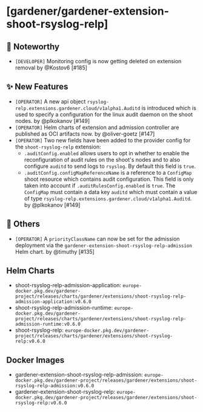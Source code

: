 # [gardener/gardener-extension-shoot-rsyslog-relp]

## 📰 Noteworthy

- `[DEVELOPER]` Monitoring config is now getting deleted on extension removal by @Kostov6 [#185]
## ✨ New Features

- `[OPERATOR]` A new api object `rsyslog-relp.extensions.gardener.cloud/v1alpha1.Auditd` is introduced which is used to specify a configuration for the linux audit daemon on the shoot nodes. by @plkokanov [#149]
- `[OPERATOR]` Helm charts of extension and admission controller are published as OCI artifacts now. by @oliver-goetz [#147]
- `[OPERATOR]` Two new fields have been added to the provider config for the `shoot-rsyslog-relp` extension:  
  - `.auditConfig.enabled` allows users to opt in whether to enable the reconfiguration of audit rules on the shoot's nodes and to also configure `auditd` to send logs to `rsyslog`. By default this field is `true`.  
  - `.auditConfig.configMapReferenceName` is a reference to a `ConfigMap` shoot resource which contains audit configuration. This field is only taken into account if `.auditRulesConfig.enabled` is `true`. The `ConfigMap` must contain a data key `auditd` which must contain a value of type `rsyslog-relp.extensions.gardener.cloud/v1alpha1.Auditd`. by @plkokanov [#149]
## 🏃 Others

- `[OPERATOR]` A `priorityClassName` can now be set for the admission deployment via the `gardener-extension-shoot-rsyslog-relp-admission` Helm chart. by @timuthy [#135]

## Helm Charts
- shoot-rsyslog-relp-admission-application: `europe-docker.pkg.dev/gardener-project/releases/charts/gardener/extensions/shoot-rsyslog-relp-admission-application:v0.6.0`
- shoot-rsyslog-relp-admission-runtime: `europe-docker.pkg.dev/gardener-project/releases/charts/gardener/extensions/shoot-rsyslog-relp-admission-runtime:v0.6.0`
- shoot-rsyslog-relp: `europe-docker.pkg.dev/gardener-project/releases/charts/gardener/extensions/shoot-rsyslog-relp:v0.6.0`
## Docker Images
- gardener-extension-shoot-rsyslog-relp-admission: `europe-docker.pkg.dev/gardener-project/releases/gardener/extensions/shoot-rsyslog-relp-admission:v0.6.0`
- gardener-extension-shoot-rsyslog-relp: `europe-docker.pkg.dev/gardener-project/releases/gardener/extensions/shoot-rsyslog-relp:v0.6.0`
